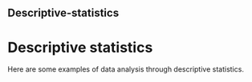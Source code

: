 ## Descriptive-statistics
# Descriptive statistics
Here are some examples of data analysis through descriptive statistics.
